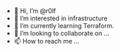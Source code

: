 - 👋 Hi, I’m @r0lf
- 👀 I’m interested in infrastructure
- 🌱 I’m currently learning Terraform.
- 💞️ I’m looking to collaborate on ...
- 📫 How to reach me ...

<!---
ericrolfsen/ericrolfsen is a ✨ special ✨ repository because its `README.md` (this file) appears on your GitHub profile.
You can click the Preview link to take a look at your changes.
--->
